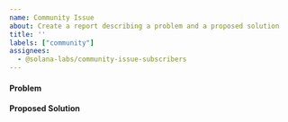 ```yaml
---
name: Community Issue
about: Create a report describing a problem and a proposed solution
title: ''
labels: ["community"]
assignees:
  - @solana-labs/community-issue-subscribers
---
```


#### Problem
<!--
  The GitHub issue tracker exists to track issues
  that affect the development of Solana itself.

  If you need technical support using Solana, building
  an app, or running a validator, don't open an issue here.

  Instead, post your question to the Solana Stack Exchange:
  https://solana.stackexchange.com/questions/ask
-->
<!-- If reporting a crash, degraded performance, etc, please include the software version(s) you are using. -->

#### Proposed Solution
